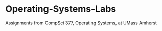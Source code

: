 Operating-Systems-Labs
======================

Assignments from CompSci 377, Operating Systems, at UMass Amherst
